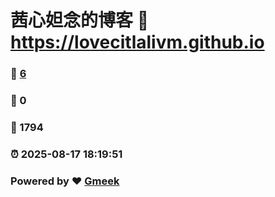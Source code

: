 # 茜心妲念的博客 :link: https://lovecitlalivm.github.io 
### :page_facing_up: [6](https://lovecitlalivm.github.io/tag.html) 
### :speech_balloon: 0 
### :hibiscus: 1794 
### :alarm_clock: 2025-08-17 18:19:51 
### Powered by :heart: [Gmeek](https://github.com/Meekdai/Gmeek)
